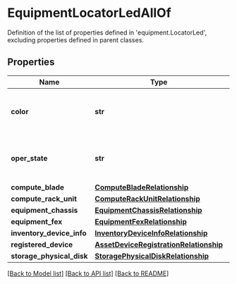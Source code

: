 # EquipmentLocatorLedAllOf

Definition of the list of properties defined in 'equipment.LocatorLed', excluding properties defined in parent classes.
## Properties
Name | Type | Description | Notes
------------ | ------------- | ------------- | -------------
**color** | **str** | Color of the locatorled available on an equipment. | [optional] [readonly] 
**oper_state** | **str** | Identifies the operational state of locatorled. | [optional] [readonly] 
**compute_blade** | [**ComputeBladeRelationship**](ComputeBladeRelationship.md) |  | [optional] 
**compute_rack_unit** | [**ComputeRackUnitRelationship**](ComputeRackUnitRelationship.md) |  | [optional] 
**equipment_chassis** | [**EquipmentChassisRelationship**](EquipmentChassisRelationship.md) |  | [optional] 
**equipment_fex** | [**EquipmentFexRelationship**](EquipmentFexRelationship.md) |  | [optional] 
**inventory_device_info** | [**InventoryDeviceInfoRelationship**](InventoryDeviceInfoRelationship.md) |  | [optional] 
**registered_device** | [**AssetDeviceRegistrationRelationship**](AssetDeviceRegistrationRelationship.md) |  | [optional] 
**storage_physical_disk** | [**StoragePhysicalDiskRelationship**](StoragePhysicalDiskRelationship.md) |  | [optional] 

[[Back to Model list]](../README.md#documentation-for-models) [[Back to API list]](../README.md#documentation-for-api-endpoints) [[Back to README]](../README.md)



